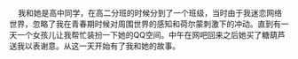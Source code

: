 
&nbsp;&nbsp;&nbsp;&nbsp;我和她是高中同学，在高二分班的时候分到了一个班级，当时由于我迷恋网络世界，忽略了我在青春期时候对周围世界的感知和荷尔蒙刺激下的冲动。直到有一天一个女孩儿让我帮忙装扮一下她的QQ空间。中午在网吧回来之后她买了糖葫芦送我以表谢意。从这一天开始有了我和她的故事。

<a class="pop-img-box" href="http://localhost:8000/static/article/mz/img/start/start.jpg"><img src="http://localhost:8000/static/article/mz/img/start/start-thumbnail.jpg" alt=""></a>
